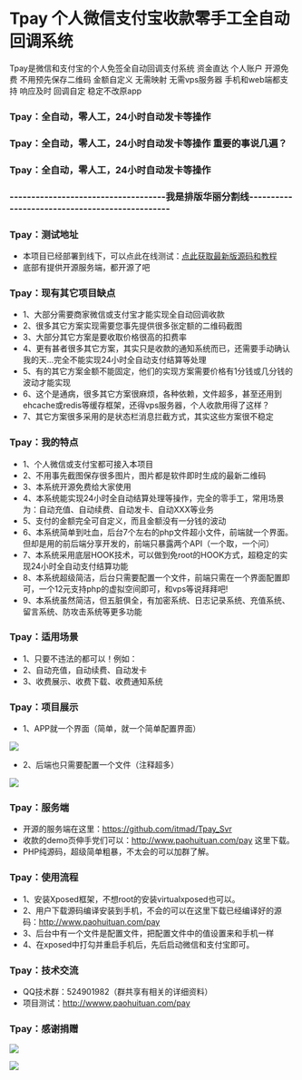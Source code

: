 # Tpay 个人微信支付宝收款零手工全自动回调系统
Tpay是微信和支付宝的个人免签全自动回调支付系统 资金直达 个人账户 开源免费 不用预先保存二维码 金额自定义 无需映射 无需vps服务器 手机和web端都支持 响应及时 回调自定 稳定不改原app

### Tpay：全自动，零人工，24小时自动发卡等操作
### Tpay：全自动，零人工，24小时自动发卡等操作   重要的事说几遍？
### Tpay：全自动，零人工，24小时自动发卡等操作
### ------------------------------------我是排版华丽分割线-----------------------------------------------
### Tpay：测试地址
 - 本项目已经部署到线下，可以点此在线测试：[点此获取最新版源码和教程](http://www.paohuituan.com/pay) 
 - 底部有提供开源服务端，都开源了吧
 
### Tpay：现有其它项目缺点
 - 1、大部分需要商家微信或支付宝才能实现全自动回调收款
 - 2、很多其它方案实现需要您事先提供很多张定额的二维码截图
 - 3、大部分其它方案是要收取价格很高的扣费率
 - 4、更有甚者很多其它方案，其实只是收款的通知系统而已，还需要手动确认我的天...完全不能实现24小时全自动支付结算等处理
 - 5、有的其它方案金额不能固定，他们的实现方案需要价格有1分钱或几分钱的波动才能实现
 - 6、这个是通病，很多其它方案很麻烦，各种依赖，文件超多，甚至还用到ehcache或redis等缓存框架，还得vps服务器，个人收款用得了这样？
 - 7、其它方案很多采用的是状态栏消息拦截方式，其实这些方案很不稳定

### Tpay：我的特点
 - 1、个人微信或支付宝都可接入本项目
 - 2、不用事先截图保存很多图片，图片都是软件即时生成的最新二维码
 - 3、本系统开源免费给大家使用
 - 4、本系统能实现24小时全自动结算处理等操作，完全的零手工，常用场景为：自动充值、自动续费、自动发卡、自动XXX等业务
 - 5、支付的金额完全可自定义，而且金额没有一分钱的波动
 - 6、本系统简单到吐血，后台7个左右的php文件超小文件，前端就一个界面。但却是用的前后端分享开发的，前端只暴露两个API（一个取，一个问）
 - 7、本系统采用底层HOOK技术，可以做到免root的HOOK方式，超稳定的实现24小时全自动支付结算功能
 - 8、本系统超级简洁，后台只需要配置一个文件，前端只需在一个界面配置即可，一个12元支持php的虚拟空间即可，和vps等说拜拜吧!
 - 9、本系统虽然简洁，但五脏俱全，有加密系统、日志记录系统、充值系统、留言系统、防攻击系统等更多功能

### Tpay：适用场景
 - 1、只要不违法的都可以！例如：
 - 2、自动充值，自动续费、自动发卡
 - 3、收费展示、收费下载、收费通知系统
 

### Tpay：项目展示
 - 1、APP就一个界面（简单，就一个简单配置界面）
 
 ![](http://std.superlist.yaodenglu.com/tpay_page.png)
 
 - 2、后端也只需要配置一个文件（注释超多）
 
 ![](http://std.superlist.yaodenglu.com/php_page.png)

### Tpay：服务端
 - 开源的服务端在这里：https://github.com/itmad/Tpay_Svr
 - 收款的demo页伸手党们可以：http://www.paohuituan.com/pay 这里下载。
 - PHP纯源码，超级简单粗暴，不太会的可以加群了解。
 
 
### Tpay：使用流程
 - 1、安装Xposed框架，不想root的安装virtualxposed也可以。
 - 2、用户下载源码编译安装到手机，不会的可以在这里下载已经编译好的源码：http://www.paohuituan.com/pay
 - 3、后台中有一个文件是配置文件，把配置文件中的值设置来和手机一样
 - 4、在xposed中打勾并重启手机后，先后启动微信和支付宝即可。

### Tpay：技术交流
 - QQ技术群：524901982（群共享有相关的详细资料）
 - 项目测试：http://wwww.paohuituan.com/pay
 
 
### Tpay：感谢捐赠

 ![](http://std.superlist.yaodenglu.com/wechat_pay.png?m=s) 


 ![](http://std.superlist.yaodenglu.com/alipay_pay.png?m=s)
 
 
 
 
